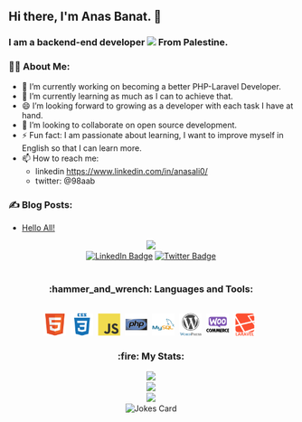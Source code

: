 ## Hi there, I'm Anas Banat. 👋
### I am a backend-end developer <img src="https://media.giphy.com/media/WUlplcMpOCEmTGBtBW/giphy.gif" width="30"> From Palestine.
### :man_technologist: About Me:
- 🔭 I’m currently working on becoming a better PHP-Laravel Developer.<br>
- 🌱 I’m currently learning as much as I can to achieve that.<br>
- 😄 I’m looking forward to growing as a developer with each task I have at hand.<br>
- 👯 I’m looking to collaborate on open source development.<br>
- ⚡ Fun fact: I am passionate about learning, I want to improve myself in English so that I can learn more.<br>
- 📫 How to reach me:<br>
   * linkedin https://www.linkedin.com/in/anasali0/ <br>
   * twitter: @98aab
### :writing_hand: Blog Posts:
  <!-- BLOG-POST-LIST:START -->
  - [Hello All!](https://dev.to/anasbanat0/hello-all-3ecd)
  <!-- BLOG-POST-LIST:END -->
  
<div id="header" align="center">
  <img src="https://media.giphy.com/media/M9gbBd9nbDrOTu1Mqx/giphy.gif" width="100"/>
</div>
<div id="badges" align="center">
  <a href="https://www.linkedin.com/in/anasali0/" target="_blank"><img src="https://img.shields.io/badge/LinkedIn-blue?style=for-the-badge&logo=linkedin&logoColor=white" alt="LinkedIn Badge"/></a>
  <a href="https://www.twitter.com/98aab/" target="_blank"><img src="https://img.shields.io/badge/Twitter-blue?style=for-the-badge&logo=twitter&logoColor=white" alt="Twitter Badge"/></a>
</div>
<div align="center">
  <img src="https://komarev.com/ghpvc/?username=anasbanat0&style=flat-square&color=blue" alt=""/>
</div>
<h3 align="center"> :hammer_and_wrench: Languages and Tools:</h3><br>
<div align="center">
  <img src="https://github.com/devicons/devicon/blob/master/icons/html5/html5-original.svg" title="HTML5" alt="HTML" width="40" height="40"/>&nbsp;
  <img src="https://github.com/devicons/devicon/blob/master/icons/css3/css3-plain-wordmark.svg"  title="CSS3" alt="CSS" width="40" height="40"/>&nbsp;
  <img src="https://github.com/devicons/devicon/blob/master/icons/javascript/javascript-original.svg" title="JavaScript" alt="JavaScript" width="40" height="40"/>&nbsp;
  <img src="https://github.com/devicons/devicon/blob/master/icons/php/php-original.svg" title="PHP" alt="PHP" width="40" height="40"/>&nbsp;
  <img src="https://github.com/devicons/devicon/blob/master/icons/mysql/mysql-original-wordmark.svg" title="MySQL"  alt="MySQL" width="40" height="40"/>&nbsp;
  <img src="https://github.com/devicons/devicon/blob/master/icons/wordpress/wordpress-original.svg" title="Wordpress" alt="wordpress" width="40" height="40"/>&nbsp;
  <img src="https://github.com/devicons/devicon/blob/master/icons/woocommerce/woocommerce-original-wordmark.svg" title="woocommerce" alt="woocommerce" width="40" height="40"/>&nbsp;
  <img src="https://github.com/devicons/devicon/blob/master/icons/laravel/laravel-plain-wordmark.svg" title="PHP-Laravel" alt="PHP-Laravel" width="40" height="40"/>&nbsp;
</div>
<div align="center">
  <h3> :fire: My Stats:</h3>
  <img src="https://github-readme-streak-stats.herokuapp.com?user=anasbanat0&theme=dark&background=000000"><br>
  <img src="https://github-readme-stats.vercel.app/api?username=anasbanat0&layout=compact&theme=vision-friendly-dark"><br>
  <img src="https://github-readme-stats.vercel.app/api/top-langs/?username=anasbanat0&layout=compact&theme=vision-friendly-dark"><br>
  <img src="https://readme-jokes.vercel.app/api" alt="Jokes Card" />
</div>
